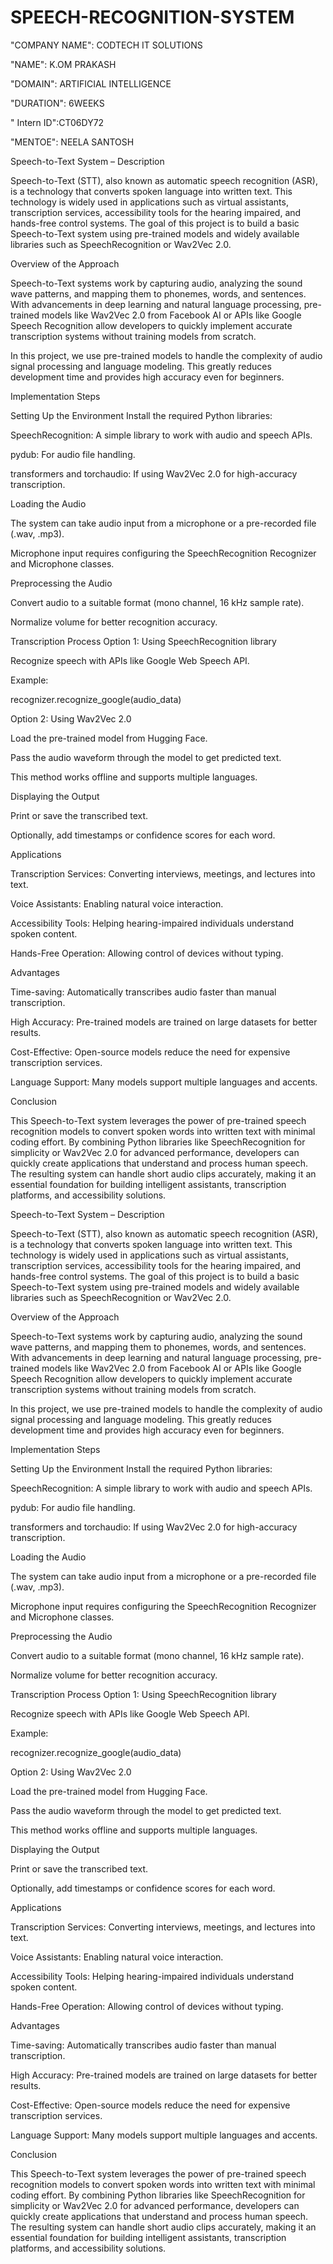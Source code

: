 # SPEECH-RECOGNITION-SYSTEM

"COMPANY NAME": CODTECH IT SOLUTIONS

"NAME": K.OM PRAKASH

"DOMAIN": ARTIFICIAL INTELLIGENCE

"DURATION": 6WEEKS

" Intern ID":CT06DY72

"MENTOE": NEELA SANTOSH

Speech-to-Text System – Description

Speech-to-Text (STT), also known as automatic speech recognition (ASR), is a technology that converts spoken language into written text. This technology is widely used in applications such as virtual assistants, transcription services, accessibility tools for the hearing impaired, and hands-free control systems. The goal of this project is to build a basic Speech-to-Text system using pre-trained models and widely available libraries such as SpeechRecognition or Wav2Vec 2.0.

Overview of the Approach

Speech-to-Text systems work by capturing audio, analyzing the sound wave patterns, and mapping them to phonemes, words, and sentences. With advancements in deep learning and natural language processing, pre-trained models like Wav2Vec 2.0 from Facebook AI or APIs like Google Speech Recognition allow developers to quickly implement accurate transcription systems without training models from scratch.

In this project, we use pre-trained models to handle the complexity of audio signal processing and language modeling. This greatly reduces development time and provides high accuracy even for beginners.

Implementation Steps

Setting Up the Environment
Install the required Python libraries:

SpeechRecognition: A simple library to work with audio and speech APIs.

pydub: For audio file handling.

transformers and torchaudio: If using Wav2Vec 2.0 for high-accuracy transcription.

Loading the Audio

The system can take audio input from a microphone or a pre-recorded file (.wav, .mp3).

Microphone input requires configuring the SpeechRecognition Recognizer and Microphone classes.

Preprocessing the Audio

Convert audio to a suitable format (mono channel, 16 kHz sample rate).

Normalize volume for better recognition accuracy.

Transcription Process
Option 1: Using SpeechRecognition library

Recognize speech with APIs like Google Web Speech API.

Example:

recognizer.recognize_google(audio_data)


Option 2: Using Wav2Vec 2.0

Load the pre-trained model from Hugging Face.

Pass the audio waveform through the model to get predicted text.

This method works offline and supports multiple languages.

Displaying the Output

Print or save the transcribed text.

Optionally, add timestamps or confidence scores for each word.

Applications

Transcription Services: Converting interviews, meetings, and lectures into text.

Voice Assistants: Enabling natural voice interaction.

Accessibility Tools: Helping hearing-impaired individuals understand spoken content.

Hands-Free Operation: Allowing control of devices without typing.

Advantages

Time-saving: Automatically transcribes audio faster than manual transcription.

High Accuracy: Pre-trained models are trained on large datasets for better results.

Cost-Effective: Open-source models reduce the need for expensive transcription services.

Language Support: Many models support multiple languages and accents.

Conclusion

This Speech-to-Text system leverages the power of pre-trained speech recognition models to convert spoken words into written text with minimal coding effort. By combining Python libraries like SpeechRecognition for simplicity or Wav2Vec 2.0 for advanced performance, developers can quickly create applications that understand and process human speech. The resulting system can handle short audio clips accurately, making it an essential foundation for building intelligent assistants, transcription platforms, and accessibility solutions.

Speech-to-Text System – Description

Speech-to-Text (STT), also known as automatic speech recognition (ASR), is a technology that converts spoken language into written text. This technology is widely used in applications such as virtual assistants, transcription services, accessibility tools for the hearing impaired, and hands-free control systems. The goal of this project is to build a basic Speech-to-Text system using pre-trained models and widely available libraries such as SpeechRecognition or Wav2Vec 2.0.

Overview of the Approach

Speech-to-Text systems work by capturing audio, analyzing the sound wave patterns, and mapping them to phonemes, words, and sentences. With advancements in deep learning and natural language processing, pre-trained models like Wav2Vec 2.0 from Facebook AI or APIs like Google Speech Recognition allow developers to quickly implement accurate transcription systems without training models from scratch.

In this project, we use pre-trained models to handle the complexity of audio signal processing and language modeling. This greatly reduces development time and provides high accuracy even for beginners.

Implementation Steps

Setting Up the Environment
Install the required Python libraries:

SpeechRecognition: A simple library to work with audio and speech APIs.

pydub: For audio file handling.

transformers and torchaudio: If using Wav2Vec 2.0 for high-accuracy transcription.

Loading the Audio

The system can take audio input from a microphone or a pre-recorded file (.wav, .mp3).

Microphone input requires configuring the SpeechRecognition Recognizer and Microphone classes.

Preprocessing the Audio

Convert audio to a suitable format (mono channel, 16 kHz sample rate).

Normalize volume for better recognition accuracy.

Transcription Process
Option 1: Using SpeechRecognition library

Recognize speech with APIs like Google Web Speech API.

Example:

recognizer.recognize_google(audio_data)


Option 2: Using Wav2Vec 2.0

Load the pre-trained model from Hugging Face.

Pass the audio waveform through the model to get predicted text.

This method works offline and supports multiple languages.

Displaying the Output

Print or save the transcribed text.

Optionally, add timestamps or confidence scores for each word.

Applications

Transcription Services: Converting interviews, meetings, and lectures into text.

Voice Assistants: Enabling natural voice interaction.

Accessibility Tools: Helping hearing-impaired individuals understand spoken content.

Hands-Free Operation: Allowing control of devices without typing.

Advantages

Time-saving: Automatically transcribes audio faster than manual transcription.

High Accuracy: Pre-trained models are trained on large datasets for better results.

Cost-Effective: Open-source models reduce the need for expensive transcription services.

Language Support: Many models support multiple languages and accents.

Conclusion

This Speech-to-Text system leverages the power of pre-trained speech recognition models to convert spoken words into written text with minimal coding effort. By combining Python libraries like SpeechRecognition for simplicity or Wav2Vec 2.0 for advanced performance, developers can quickly create applications that understand and process human speech. The resulting system can handle short audio clips accurately, making it an essential foundation for building intelligent assistants, transcription platforms, and accessibility solutions.
